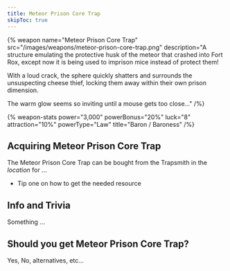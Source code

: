```yaml
---
title: Meteor Prison Core Trap
skipToc: true
---
```


{% weapon
 name="Meteor Prison Core Trap"
 src="/images/weapons/meteor-prison-core-trap.png"
 description="A structure emulating the protective husk of the meteor that crashed into Fort Rox, except now it is being used to imprison mice instead of protect them!

With a loud crack, the sphere quickly shatters and surrounds the unsuspecting cheese thief, locking them away within their own prison dimension.

The warm glow seems so inviting until a mouse gets too close..."
/%}

{% weapon-stats
 power="3,000"
 powerBonus="20%"
 luck="8"
 attraction="10%"
 powerType="Law"
 title="Baron / Baroness"
/%}

## Acquiring Meteor Prison Core Trap

The Meteor Prison Core Trap can be bought from the Trapsmith in the *location* for ...

- Tip one on how to get the needed resource

## Info and Trivia

Something ...

## Should you get Meteor Prison Core Trap?

Yes, No, alternatives, etc...

